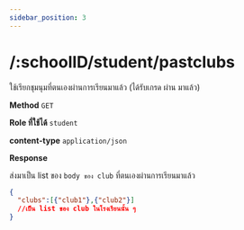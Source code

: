 ```yaml
---
sidebar_position: 3
---
```


# /:schoolID/student/pastclubs


ใช้เรียกชุมนุมที่ตนเองผ่านการเรียนมาแล้ว (ได้รับเกรด ผ่าน มาแล้ว)



**Method** `GET`

**Role ที่ใช้ได้** `student`

**content-type** `application/json`



**Response**

ส่งมาเป็น list ของ `body ของ club` ที่ตนเองผ่านการเรียนมาแล้ว

```json title="Response (Parginate)"
{
  "clubs":[{"club1"},{"club2"}]
  //เป็น list ของ club ในโรงเรียนนั้น ๆ 
}
```


